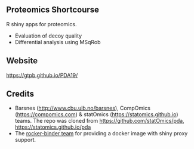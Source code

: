 Proteomics Shortcourse
----------------------

R shiny apps for proteomics.

- Evaluation of decoy quality
- Differential analysis using MSqRob

Website
------
https://gtpb.github.io/PDA19/

Credits
-------
- Barsnes (http://www.cbu.uib.no/barsnes), CompOmics (https://compomics.com) & statOmics (https://statomics.github.io) teams. The repo was cloned from https://github.com/statOmics/pda, https://statomics.github.io/pda
- The [rocker-binder team](https://github.com/rocker-org/binder) for providing a docker image with shiny proxy support.
